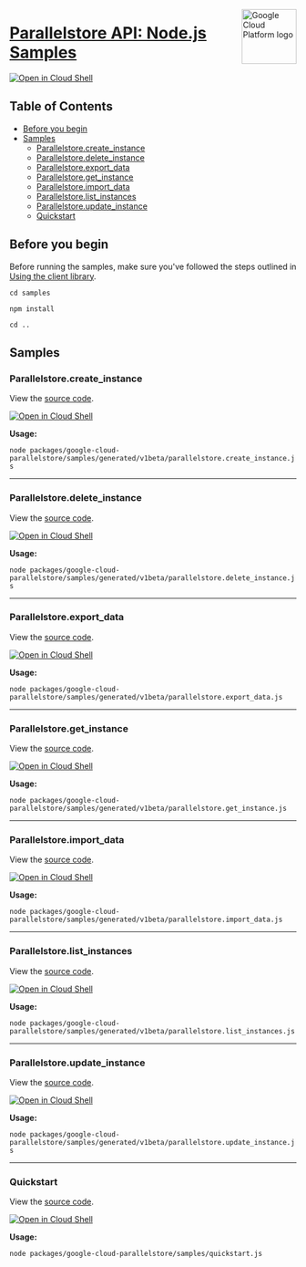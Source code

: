 [//]: # "This README.md file is auto-generated, all changes to this file will be lost."
[//]: # "To regenerate it, use `python -m synthtool`."
<img src="https://avatars2.githubusercontent.com/u/2810941?v=3&s=96" alt="Google Cloud Platform logo" title="Google Cloud Platform" align="right" height="96" width="96"/>

# [Parallelstore API: Node.js Samples](https://github.com/googleapis/google-cloud-node)

[![Open in Cloud Shell][shell_img]][shell_link]



## Table of Contents

* [Before you begin](#before-you-begin)
* [Samples](#samples)
  * [Parallelstore.create_instance](#parallelstore.create_instance)
  * [Parallelstore.delete_instance](#parallelstore.delete_instance)
  * [Parallelstore.export_data](#parallelstore.export_data)
  * [Parallelstore.get_instance](#parallelstore.get_instance)
  * [Parallelstore.import_data](#parallelstore.import_data)
  * [Parallelstore.list_instances](#parallelstore.list_instances)
  * [Parallelstore.update_instance](#parallelstore.update_instance)
  * [Quickstart](#quickstart)

## Before you begin

Before running the samples, make sure you've followed the steps outlined in
[Using the client library](https://github.com/googleapis/google-cloud-node#using-the-client-library).

`cd samples`

`npm install`

`cd ..`

## Samples



### Parallelstore.create_instance

View the [source code](https://github.com/googleapis/google-cloud-node/blob/main/packages/google-cloud-parallelstore/samples/generated/v1beta/parallelstore.create_instance.js).

[![Open in Cloud Shell][shell_img]](https://console.cloud.google.com/cloudshell/open?git_repo=https://github.com/googleapis/google-cloud-node&page=editor&open_in_editor=packages/google-cloud-parallelstore/samples/generated/v1beta/parallelstore.create_instance.js,samples/README.md)

__Usage:__


`node packages/google-cloud-parallelstore/samples/generated/v1beta/parallelstore.create_instance.js`


-----




### Parallelstore.delete_instance

View the [source code](https://github.com/googleapis/google-cloud-node/blob/main/packages/google-cloud-parallelstore/samples/generated/v1beta/parallelstore.delete_instance.js).

[![Open in Cloud Shell][shell_img]](https://console.cloud.google.com/cloudshell/open?git_repo=https://github.com/googleapis/google-cloud-node&page=editor&open_in_editor=packages/google-cloud-parallelstore/samples/generated/v1beta/parallelstore.delete_instance.js,samples/README.md)

__Usage:__


`node packages/google-cloud-parallelstore/samples/generated/v1beta/parallelstore.delete_instance.js`


-----




### Parallelstore.export_data

View the [source code](https://github.com/googleapis/google-cloud-node/blob/main/packages/google-cloud-parallelstore/samples/generated/v1beta/parallelstore.export_data.js).

[![Open in Cloud Shell][shell_img]](https://console.cloud.google.com/cloudshell/open?git_repo=https://github.com/googleapis/google-cloud-node&page=editor&open_in_editor=packages/google-cloud-parallelstore/samples/generated/v1beta/parallelstore.export_data.js,samples/README.md)

__Usage:__


`node packages/google-cloud-parallelstore/samples/generated/v1beta/parallelstore.export_data.js`


-----




### Parallelstore.get_instance

View the [source code](https://github.com/googleapis/google-cloud-node/blob/main/packages/google-cloud-parallelstore/samples/generated/v1beta/parallelstore.get_instance.js).

[![Open in Cloud Shell][shell_img]](https://console.cloud.google.com/cloudshell/open?git_repo=https://github.com/googleapis/google-cloud-node&page=editor&open_in_editor=packages/google-cloud-parallelstore/samples/generated/v1beta/parallelstore.get_instance.js,samples/README.md)

__Usage:__


`node packages/google-cloud-parallelstore/samples/generated/v1beta/parallelstore.get_instance.js`


-----




### Parallelstore.import_data

View the [source code](https://github.com/googleapis/google-cloud-node/blob/main/packages/google-cloud-parallelstore/samples/generated/v1beta/parallelstore.import_data.js).

[![Open in Cloud Shell][shell_img]](https://console.cloud.google.com/cloudshell/open?git_repo=https://github.com/googleapis/google-cloud-node&page=editor&open_in_editor=packages/google-cloud-parallelstore/samples/generated/v1beta/parallelstore.import_data.js,samples/README.md)

__Usage:__


`node packages/google-cloud-parallelstore/samples/generated/v1beta/parallelstore.import_data.js`


-----




### Parallelstore.list_instances

View the [source code](https://github.com/googleapis/google-cloud-node/blob/main/packages/google-cloud-parallelstore/samples/generated/v1beta/parallelstore.list_instances.js).

[![Open in Cloud Shell][shell_img]](https://console.cloud.google.com/cloudshell/open?git_repo=https://github.com/googleapis/google-cloud-node&page=editor&open_in_editor=packages/google-cloud-parallelstore/samples/generated/v1beta/parallelstore.list_instances.js,samples/README.md)

__Usage:__


`node packages/google-cloud-parallelstore/samples/generated/v1beta/parallelstore.list_instances.js`


-----




### Parallelstore.update_instance

View the [source code](https://github.com/googleapis/google-cloud-node/blob/main/packages/google-cloud-parallelstore/samples/generated/v1beta/parallelstore.update_instance.js).

[![Open in Cloud Shell][shell_img]](https://console.cloud.google.com/cloudshell/open?git_repo=https://github.com/googleapis/google-cloud-node&page=editor&open_in_editor=packages/google-cloud-parallelstore/samples/generated/v1beta/parallelstore.update_instance.js,samples/README.md)

__Usage:__


`node packages/google-cloud-parallelstore/samples/generated/v1beta/parallelstore.update_instance.js`


-----




### Quickstart

View the [source code](https://github.com/googleapis/google-cloud-node/blob/main/packages/google-cloud-parallelstore/samples/quickstart.js).

[![Open in Cloud Shell][shell_img]](https://console.cloud.google.com/cloudshell/open?git_repo=https://github.com/googleapis/google-cloud-node&page=editor&open_in_editor=packages/google-cloud-parallelstore/samples/quickstart.js,samples/README.md)

__Usage:__


`node packages/google-cloud-parallelstore/samples/quickstart.js`






[shell_img]: https://gstatic.com/cloudssh/images/open-btn.png
[shell_link]: https://console.cloud.google.com/cloudshell/open?git_repo=https://github.com/googleapis/google-cloud-node&page=editor&open_in_editor=samples/README.md
[product-docs]: http://cloud/parallelstore?hl=en
